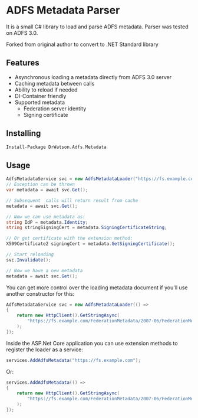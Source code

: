 # ADFS Metadata Parser

It is a small C# library to load and parse ADFS metadata. Parser was tested on ADFS 3.0.

Forked from original author to convert to .NET Standard library

## Features

* Asynchronous loading a metadata directly from ADFS 3.0 server
* Caching metadata between calls
* Ability to reload if needed
* DI-Container friendly
* Supported metadata
    * Federation server identity
    * Signing certificate

## Installing

```bash
Install-Package DrWatson.Adfs.Metadata
```

## Usage

```csharp
AdfsMetadataService svc = new AdfsMetadataLoader("https://fs.example.com");
// Exception can be thrown
var metadata = await svc.Get();

// Subsequent  calls will return result from cache
metadata = await svc.Get();

// Now we can use metadata as:
string IdP = metadata.Identity;
string stringSigningCert = metadata.SigningCertificateString;

// Or get certificate with the extension method:
X509Certificate2 signingCert = metadata.GetSigningCertificate();

// Start reloading
svc.Invalidate();

// Now we have a new metadata
metadata = await svc.Get();
```

You can get more control over the loading metadata document if you'll use another constructor for this:

```csharp
AdfsMetadataService svc = new AdfsMetadataLoader(() =>
{
    return new HttpClient().GetStringAsync(
        "https://fs.example.com/FederationMetadata/2007-06/FederationMetadata.xml"
    );
});
```

Inside the ASP.Net Core application you can use extension methods to register the loader as a service:

```csharp
services.AddAdfsMetadata("https://fs.example.com");
```

Or:

```csharp
services.AddAdfsMetadata(() =>
{
    return new HttpClient().GetStringAsync(
        "https://fs.example.com/FederationMetadata/2007-06/FederationMetadata.xml"
    );
});
```
